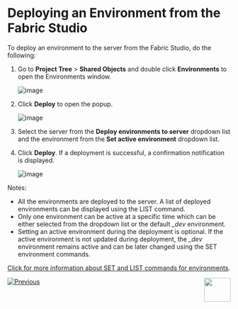 <studio>

# Deploying an Environment from the Fabric Studio

To deploy an environment to the server from the Fabric Studio, do the following:

1. Go to **Project Tree** > **Shared Objects** and double click **Environments** to open the Environments window.

   ![image](images/25_03_1.png)

2. Click **Deploy** to open the popup.

     ![image](images/25_03_2.png)  

3. Select the server from the **Deploy environments to server** dropdown list and the environment from the **Set active environment** dropdown list. 

4. Click **Deploy**. If a deployment is successful, a confirmation notification is displayed.

   ![image](images/25_03_3.PNG)

Notes:

* All the environments are deployed to the server. A list of deployed environments can be displayed using the LIST command.
* Only one environment can be active at a specific time which can be either selected from the dropdown list or the default *_dev* environment. 
* Setting an active environment during the deployment is optional. If the active environment is not updated during deployment, the *_dev* environment remains active and can be later changed using the SET environment commands.

[Click for more information about SET and LIST commands for environments](/articles/25_environments/05_set_and_list_commands.md).

[![Previous](/articles/images/Previous.png)](02_create_new_environment.md)[<img align="right" width="60" height="54" src="/articles/images/Next.png">](04_offline_deployment.md)

</studio>

